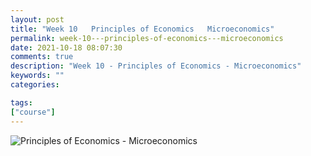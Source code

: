 ```yaml
---
layout: post
title: "Week 10   Principles of Economics   Microeconomics"
permalink: week-10---principles-of-economics---microeconomics
date: 2021-10-18 08:07:30
comments: true
description: "Week 10 - Principles of Economics - Microeconomics"
keywords: ""
categories:

tags:
["course"]
---
```

![Principles of Economics - Microeconomics](/images/microeconomics-course.png)
